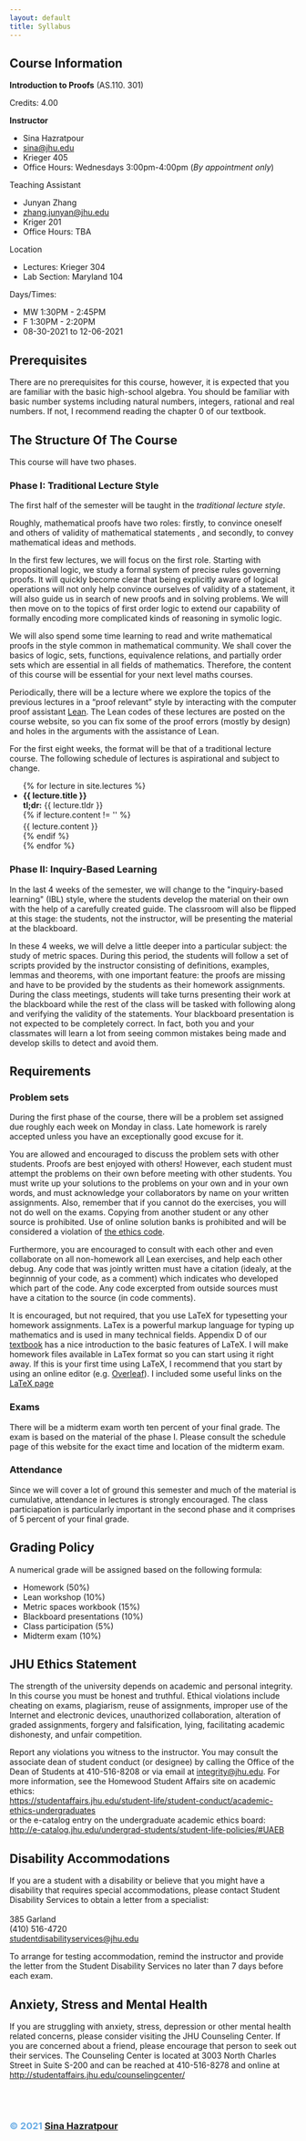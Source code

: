 ```yaml
---
layout: default
title: Syllabus
---
```




## Course Information

**Introduction to Proofs** (AS.110. 301)

Credits: 4.00

**Instructor**

- Sina Hazratpour
- sina@jhu.edu
- Krieger 405
- Office Hours: Wednesdays 3:00pm-4:00pm (_By appointment only_)

Teaching Assistant

- Junyan Zhang
- zhang.junyan@jhu.edu
- Kriger 201
- Office Hours: TBA
  
Location

- Lectures: Krieger 304
- Lab Section: Maryland 104
  
Days/Times:

- MW 1:30PM - 2:45PM
- F 1:30PM - 2:20PM
- 08-30-2021 to 12-06-2021

## Prerequisites

There are no prerequisites for this course, however, it is expected that you are familiar with the basic high-school algebra. You should be familiar with basic number systems including natural numbers, integers, rational and real numbers. If not, I recommend reading the chapter 0 of our textbook. 

## The Structure Of The Course

This course will have two phases.  

### Phase I:  Traditional Lecture Style 

The first half of the semester will be taught in the _traditional lecture style_.

Roughly, mathematical proofs have two roles: firstly, to convince oneself and others of validity of mathematical statements , and secondly, to convey mathematical ideas and methods.

In the first few lectures, we will focus on the first role. Starting with propositional logic, we study a formal system of precise rules governing proofs. It will quickly become clear that being explicitly aware of logical operations will not only help convince ourselves of validity of a statement, it will also guide us in search of new proofs and in solving problems. We will then move on to the topics of first order logic to extend our capability of formally encoding more complicated kinds of reasoning in symolic logic.

We will also spend some time learning to read and write mathematical proofs in the style common in mathematical community. We shall cover the basics of logic, sets, functions,  equivalence relations, and partially order sets which are essential in all fields of mathematics. Therefore, the content of this course will be essential for your next level maths courses.

Periodically, there will be a lecture where we explore the topics of the previous lectures in a “proof relevant” style by interacting with the computer proof assistant [Lean](https://leanprover-community.github.io/index.html). The Lean codes of these lectures are posted on the course website, so you can fix some of the proof errors (mostly by design) and holes in the arguments with the assistance of Lean.


For the first eight weeks, the format will be that of a traditional lecture course. The following schedule of lectures is aspirational and subject to change.

<ul id="archive">
{% for lecture in site.lectures %}
<li class="archiveposturl" style="background: transparent">
<div class="lecture-container">
    <div class="content">
        <span style="font-weight: bold;">{{ lecture.title }}</span><br>
        <strong>tl;dr:</strong> {{ lecture.tldr }}
        <br/>
        {% if lecture.content != '' %}
        <br/>
        <div class="markdown-content" style="margin-top: 3px;">
        {{ lecture.content }}
        </div>
        {% endif %}
    </div>
</div>
</li>
{% endfor %}
</ul>




### Phase II: Inquiry-Based Learning
In the last 4 weeks of the semester, we will change to the "inquiry-based learning" (IBL) style, where the students develop the material on their own with the help of a carefully created guide. The classroom will also be flipped at this stage: the students, not the instructor, will be presenting the material at the blackboard. 

In these 4 weeks, we will delve a little deeper into a particular subject: the study of metric spaces. During this period, the students will follow a set of scripts provided by the instructor consisting of definitions, examples, lemmas and theorems, with one important feature: the proofs are missing and have to be provided by the students as their homework assignments. During the class meetings, students will take turns presenting their work at the blackboard while the rest of the class will be tasked with following along and verifying the validity of the statements. Your blackboard presentation is not expected to be completely correct. In fact, both you and your classmates will learn a lot from seeing common mistakes being made and develop skills to detect and avoid them. 

## Requirements

### Problem sets
During the first phase of the course, there will be a problem set assigned due roughly each week on Monday in class. Late homework is rarely accepted unless you have an exceptionally good excuse for it.

You are allowed and encouraged to discuss the problem sets with other students. Proofs are best enjoyed with others! However, each  student must attempt the problems on their own before meeting with other students. You must write up your solutions to the problems on your own and in your own words, and must acknowledge your collaborators by name on your written assignments. Also, remember that if you cannot do the exercises, you will not do well on the exams. Copying from another student or any other source is prohibited. Use of online solution banks is prohibited and will be considered a violation of <a href="#ethics">the ethics code</a>.

Furthermore, you are encouraged to consult with each other and even collaborate on all non-homework all Lean exercises, and  help each other debug. Any code that was jointly written must have a citation (idealy, at the beginnnig of your code, as a comment) which indicates who developed which part of the code. Any code excerpted from outside sources must have a citation to the source (in code comments).

It is encouraged, but not required, that you use LaTeX for typesetting your homework assignments. LaTex is a powerful markup language for typing up mathematics and is used in many technical fields. Appendix D of our <a href="https://infinitedescent.xyz/">textbook</a> has a nice introduction to the basic features of LaTeX. I will make homework files available in LaTex format so you can start using it right away. If this is your first time using LaTeX, I recommend that you start by using an online editor (e.g.  <a href="https://www.overleaf.com/">Overleaf</a>). I included some useful links on the <a href="latex.html">LaTeX page</a>

### Exams 

There will be a midterm exam worth ten percent of your final grade. The exam is based on the material of the phase I. Please consult the schedule page of this website for the exact time and location of the midterm exam. 

### Attendance 
Since we will cover a lot of ground this semester and much of the material is cumulative, attendance in lectures is strongly encouraged. The class particiapation is particularly important in the second phase and it comprises of 5 percent of your final grade.  

## Grading Policy
A numerical grade will be assigned based on the following formula:

* Homework (50%)
* Lean workshop (10%)
* Metric spaces workbook (15%)
* Blackboard presentations (10%)
* Class participation (5%)
* Midterm exam (10%)

## JHU Ethics Statement

The strength of the university depends on academic and personal integrity. In this course you must be honest and truthful. Ethical violations include cheating on exams, plagiarism, reuse of assignments, improper use of the Internet and electronic devices, unauthorized collaboration, alteration of graded assignments, forgery and falsification, lying, facilitating academic dishonesty, and unfair competition.

Report any violations you witness to the instructor. You may consult the associate dean of student conduct (or designee) by calling the Office of the Dean of Students at 410-516-8208 or via email at integrity@jhu.edu. For more information, see the Homewood Student Affairs site on academic ethics:
        <br>
        <a href="https://studentaffairs.jhu.edu/student-life/student-conduct/academic-ethics-undergraduates">https://studentaffairs.jhu.edu/student-life/student-conduct/academic-ethics-undergraduates</a><br>
        or the e-catalog entry on the undergraduate academic ethics board: <br>
        <a href="http://e-catalog.jhu.edu/undergrad-students/student-life-policies/#UAEB">http://e-catalog.jhu.edu/undergrad-students/student-life-policies/#UAEB</a>

    
## Disability Accommodations

If you are a student with a disability or believe that you might have a disability that requires special accommodations, please contact Student Disability Services to obtain a letter from a specialist:
<br>
<br>
385 Garland 
<br>
(410) 516-4720
<br>
<a href="mailto:studentdisabilityservices@jhu.edu">studentdisabilityservices@jhu.edu</a>
        
To arrange for testing accommodation, remind the instructor and provide the letter from the Student Disability Services no later than 7 days before each exam.          

      
## Anxiety, Stress and Mental Health
If you are struggling with anxiety, stress, depression or other mental health related concerns, please consider visiting the JHU Counseling Center. If you are concerned about a friend, please encourage that person to seek out their services. The Counseling Center is located at 3003 North Charles Street in Suite S-200 and can be reached at 410-516-8278 and online at <a href="http://studentaffairs.jhu.edu/counselingcenter/">http://studentaffairs.jhu.edu/counselingcenter/</a>


<br>
<br>

<div id="footer" class="row">
			<div class="aligncenter">
				<h3><font color="#68ACE5">&copy; 2021 <a href="https://sinhp.github.io/teaching/"> Sina Hazratpour</a></font></h3>
			</div>
</div>

 

    
